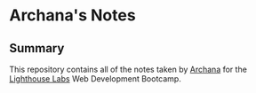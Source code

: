 # Archana's Notes

## Summary

This repository contains all of the notes taken by [Archana](https://github.com/archa-agrawal/lighthouse-web-notes) for the [Lighthouse Labs](https://www.lighthouselabs.ca/) Web Development Bootcamp.
